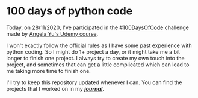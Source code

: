 # 100 days of python code


Today, on 28/11/2020, I've participated in the [#100DaysOfCode](https://www.100daysofcode.com) challenge made by [Angela Yu's Udemy course](https://www.udemy.com/course/100-days-of-code/?couponCode=APPBREWERY).

I won't exactly follow the official rules as I have some past experience with python coding. So I might do 1+ project a day, or it might take me a bit longer to finish one project. I always try to create my own touch into the project, and sometimes that can get a little complicated which can lead to me taking more time to finish one.

I'll try to keep this repository updated whenever I can. You can find the projects that I worked on in my [***journal***](https://github.com/OsamaAlOlabi/100-days-of-python-code/blob/main/Journal.md).
